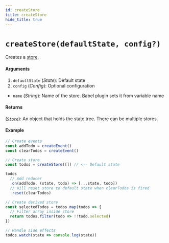 ```yaml
---
id: createStore
title: createStore
hide_title: true
---
```


# `createStore(defaultState, config?)`

Creates a [store](Store.md).

#### Arguments

1. `defaultState` (_State_): Default state
2. `config` (_Config_): Optional configuration
  - `name` (_String_): Name of the store. Babel plugin sets it from variable name

#### Returns

([_`Store`_](Store.md)): An object that holds the state tree. There can be multiple stores.

#### Example

```js try
// Create events
const addTodo = createEvent()
const clearTodos = createEvent()

// Create store
const todos = createStore([]) // <-- Default state

todos
  // Add reducer
  .on(addTodo, (state, todo) => [...state, todo])
  // Will reset store to default state when clearTodos is fired
  .reset(clearTodos)

// Create derived store
const selectedTodos = todos.map(todos => {
  // Filter array inside store
  return todos.filter(todo => !!todo.selected)
})

// Handle side effects
todos.watch(state => console.log(state))
```
